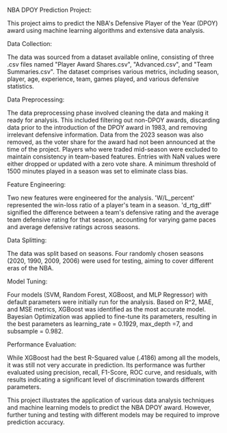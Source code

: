 NBA DPOY Prediction Project:

This project aims to predict the NBA's Defensive Player of the Year (DPOY) award using machine learning algorithms and extensive data analysis.

Data Collection:

The data was sourced from a dataset available online, consisting of three .csv files named "Player Award Shares.csv", "Advanced.csv", and "Team Summaries.csv". The dataset comprises various metrics, including season, player, age, experience, team, games played, and various defensive statistics.

Data Preprocessing:

The data preprocessing phase involved cleaning the data and making it ready for analysis. This included filtering out non-DPOY awards, discarding data prior to the introduction of the DPOY award in 1983, and removing irrelevant defensive information. Data from the 2023 season was also removed, as the voter share for the award had not been announced at the time of the project. Players who were traded mid-season were excluded to maintain consistency in team-based features. Entries with NaN values were either dropped or updated with a zero vote share. A minimum threshold of 1500 minutes played in a season was set to eliminate class bias.

Feature Engineering:

Two new features were engineered for the analysis. 'W/L_percent' represented the win-loss ratio of a player's team in a season. 'd_rtg_diff' signified the difference between a team's defensive rating and the average team defensive rating for that season, accounting for varying game paces and average defensive ratings across seasons.

Data Splitting:

The data was split based on seasons. Four randomly chosen seasons (2020, 1990, 2009, 2006) were used for testing, aiming to cover different eras of the NBA.

Model Tuning:

Four models (SVM, Random Forest, XGBoost, and MLP Regressor) with default parameters were initially run for the analysis. Based on R^2, MAE, and MSE metrics, XGBoost was identified as the most accurate model. Bayesian Optimization was applied to fine-tune its parameters, resulting in the best parameters as learning_rate = 0.1929, max_depth =7, and subsample = 0.982.

Performance Evaluation:

While XGBoost had the best R-Squared value (.4186) among all the models, it was still not very accurate in prediction. Its performance was further evaluated using precision, recall, F1-Score, ROC curve, and residuals, with results indicating a significant level of discrimination towards different parameters.

This project illustrates the application of various data analysis techniques and machine learning models to predict the NBA DPOY award. However, further tuning and testing with different models may be required to improve prediction accuracy.